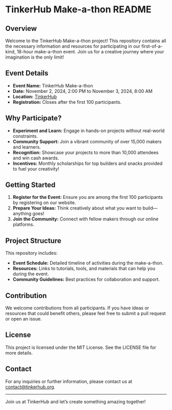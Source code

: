 # TinkerHub Make-a-thon README

## Overview

Welcome to the TinkerHub Make-a-thon project! This repository contains all the necessary information and resources for participating in our first-of-a-kind, 18-hour make-a-thon event. Join us for a creative journey where your imagination is the only limit!

## Event Details

- **Event Name:** TinkerHub Make-a-thon
- **Date:** November 2, 2024, 2:00 PM to November 3, 2024, 8:00 AM
- **Location:** [TinkerHub](https://www.tinkerhub.org)
- **Registration:** Closes after the first 100 participants.

## Why Participate?

- **Experiment and Learn:** Engage in hands-on projects without real-world constraints.
- **Community Support:** Join a vibrant community of over 15,000 makers and learners.
- **Recognition:** Showcase your projects to more than 10,000 attendees and win cash awards.
- **Incentives:** Monthly scholarships for top builders and snacks provided to fuel your creativity!

## Getting Started

1. **Register for the Event:** Ensure you are among the first 100 participants by registering on our website.
2. **Prepare Your Ideas:** Think creatively about what you want to build—anything goes!
3. **Join the Community:** Connect with fellow makers through our online platforms.

## Project Structure

This repository includes:

- **Event Schedule:** Detailed timeline of activities during the make-a-thon.
- **Resources:** Links to tutorials, tools, and materials that can help you during the event.
- **Community Guidelines:** Best practices for collaboration and support.

## Contribution

We welcome contributions from all participants. If you have ideas or resources that could benefit others, please feel free to submit a pull request or open an issue.

## License

This project is licensed under the MIT License. See the LICENSE file for more details.

## Contact

For any inquiries or further information, please contact us at [contact@tinkerhub.org](mailto:contact@tinkerhub.org).

---

Join us at TinkerHub and let’s create something amazing together!